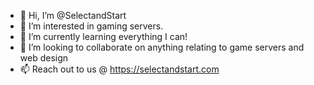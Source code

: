 - 👋 Hi, I’m @SelectandStart
- 👀 I’m interested in gaming servers.
- 🌱 I’m currently learning everything I can!
- 💞️ I’m looking to collaborate on anything relating to game servers and web design
- 📫 Reach out to us @ https://selectandstart.com
